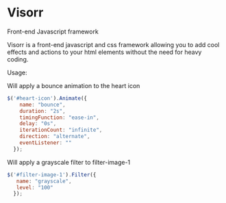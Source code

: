 # Visorr
Front-end Javascript framework

Visorr is a front-end javascript and css framework allowing you to add cool effects and actions to your html 
elements without the need for heavy coding.

Usage:

  Will apply a bounce animation to the heart icon

  ```javascript
  $('#heart-icon').Animate({
      name: "bounce",
      duration: "2s", 
      timingFunction: "ease-in", 
      delay: "0s",
      iterationCount: "infinite",
      direction: "alternate",
      eventListener: ""
    });
  ```
    
    
  Will apply a grayscale filter to filter-image-1
  
  ```javascript
  $('#filter-image-1').Filter({
     name: "grayscale",
     level: "100"
    });
  ```
